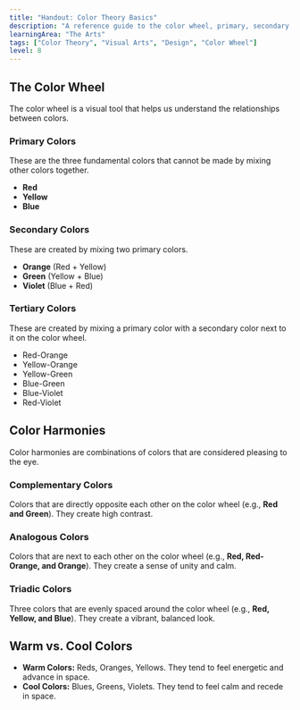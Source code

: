 ```yaml
---
title: "Handout: Color Theory Basics"
description: "A reference guide to the color wheel, primary, secondary, and tertiary colors, and basic color harmonies."
learningArea: "The Arts"
tags: ["Color Theory", "Visual Arts", "Design", "Color Wheel"]
level: 8
---
```


## The Color Wheel

The color wheel is a visual tool that helps us understand the relationships between colors.

### Primary Colors
These are the three fundamental colors that cannot be made by mixing other colors together.
- **Red**
- **Yellow**
- **Blue**

### Secondary Colors
These are created by mixing two primary colors.
- **Orange** (Red + Yellow)
- **Green** (Yellow + Blue)
- **Violet** (Blue + Red)

### Tertiary Colors
These are created by mixing a primary color with a secondary color next to it on the color wheel.
- Red-Orange
- Yellow-Orange
- Yellow-Green
- Blue-Green
- Blue-Violet
- Red-Violet

## Color Harmonies

Color harmonies are combinations of colors that are considered pleasing to the eye.

### Complementary Colors
Colors that are directly opposite each other on the color wheel (e.g., **Red and Green**). They create high contrast.

### Analogous Colors
Colors that are next to each other on the color wheel (e.g., **Red, Red-Orange, and Orange**). They create a sense of unity and calm.

### Triadic Colors
Three colors that are evenly spaced around the color wheel (e.g., **Red, Yellow, and Blue**). They create a vibrant, balanced look.

## Warm vs. Cool Colors

- **Warm Colors:** Reds, Oranges, Yellows. They tend to feel energetic and advance in space.
- **Cool Colors:** Blues, Greens, Violets. They tend to feel calm and recede in space.
